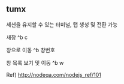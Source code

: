 ## tumx

세션을 유지할 수 있는 터미널, 탭 생성 및 전환 가능

새창
    ^b c

창으로 이동
    ^b 창번호

창 목록 보기 및 이동
    ^b w

Ref)
http://nodeqa.com/nodejs_ref/101